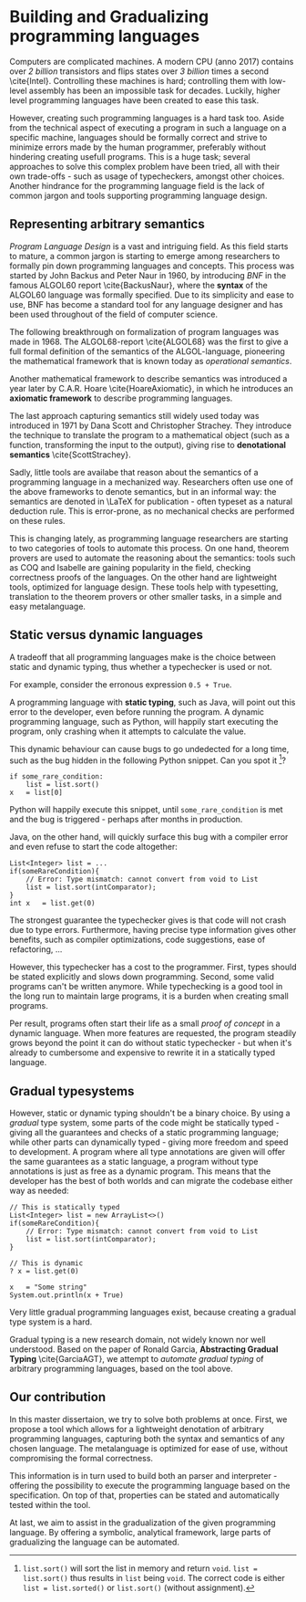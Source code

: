 
 Building and Gradualizing programming languages
=================================================


Computers are complicated machines. A modern CPU (anno 2017) contains over _2 billion_ transistors and flips states over _3 billion_ times a second \cite{Intel}. Controlling these machines is hard; controlling them with low-level assembly has been an impossible task for decades. Luckily, higher level programming languages have been created to ease this task.


However, creating such programming languages is a hard task too. Aside from the technical aspect of executing a program in such a language on a specific machine, languages should be formally correct and strive to minimize errors made by the human programmer, preferably without hindering creating usefull programs. This is a huge task; several approaches to solve this complex problem have been tried, all with their own trade-offs - such as usage of typecheckers, amongst other choices.
Another hindrance for the programming language field is the lack of common jargon and tools supporting programming language design. 


 Representing arbitrary semantics
----------------------------------

_Program Language Design_ is a vast and intriguing field. As this field starts to mature, a common jargon is starting to emerge among researchers to formally pin down programming languages and concepts. This process was started by John Backus and Peter Naur in 1960, by introducing _BNF_ in the famous ALGOL60 report \cite{BackusNaur}, where the __syntax__ of the ALGOL60 language was formally specified. Due to its simplicity and ease to use, BNF has become a standard tool for any language designer and has been used throughout of the field of computer science.

The following breakthrough on formalization of program languages was made in 1968. The ALGOL68-report \cite{ALGOL68} was the first to give a full formal definition of the semantics of the ALGOL-language, pioneering the mathematical framework that is known today as _operational semantics_.

Another mathematical framework to describe semantics was introduced a year later by C.A.R. Hoare \cite{HoareAxiomatic}, in which he introduces an __axiomatic framework__ to describe programming languages.

The last approach capturing semantics still widely used today was introduced in 1971 by Dana Scott and Christopher Strachey. They introduce the technique to translate the program to a mathematical object (such as a function, transforming the input to the output), giving rise to __denotational semantics__ \cite{ScottStrachey}.

Sadly, little tools are availabe that reason about the semantics of a programming language in a mechanized way. Researchers often use one of the above frameworks to denote semantics, but in an informal way: the semantics are denoted in \LaTeX for publication - often typeset as a natural deduction rule. This is error-prone, as no mechanical checks are performed on these rules. 

This is changing lately, as programming language researchers are starting to two categories of tools to automate this process. On one hand, theorem provers are used to automate the reasoning about the semantics: tools such as COQ and Isabelle are gaining popularity in the field, checking correctness proofs of the languages. 
 On the other hand are lightweight tools, optimized for language design. These tools help with typesetting, translation to the theorem provers or other smaller tasks, in a simple and easy metalanguage.


 Static versus dynamic languages
---------------------------------

A tradeoff that all programming languages make is the choice between static and dynamic typing, thus whether a typechecker is used or not. 

For example, consider the erronous expression `0.5 + True`. 

A programming language with __static typing__, such as Java, will point out this error to the developer, even before running the program. A dynamic programming language, such as Python, will happily start executing the program, only crashing when it attempts to calculate the value.

This dynamic behaviour can cause bugs to go undedected for a long time, such as the bug hidden in the following Python snippet. Can you spot it [^pythonBug]?


	if some_rare_condition:
		list = list.sort()
	x	= list[0]


[^pythonBug]: `list.sort()` will sort the list in memory and return `void`. `list = list.sort()` thus results in `list` being `void`. The correct code is either `list = list.sorted()` or `list.sort()` (without assignment).

Python will happily execute this snippet, until `some_rare_condition` is met and the bug is triggered - perhaps after months in production.

Java, on the other hand, will quickly surface this bug with a compiler error and even refuse to start the code altogether:


	List<Integer> list = ...
	if(someRareCondition){
		// Error: Type mismatch: cannot convert from void to List
		list = list.sort(intComparator);
	}
	int x	= list.get(0)


The strongest guarantee the typechecker gives is that code will not crash due to type errors. Furthermore, having precise type information gives other benefits, such as compiler optimizations, code suggestions, ease of refactoring, ...

However, this typechecker has a cost to the programmer. First, types should be stated explicitly and slows down programming. Second, some valid programs can't be written anymore. While typechecking is a good tool in the long run to maintain large programs, it is a burden when creating small programs.

Per result, programs often start their life as a small _proof of concept_ in a dynamic language. When more features are requested, the program steadily grows beyond the point it can do without static typechecker - but when it's already to cumbersome and expensive to rewrite it in a statically typed language.

 Gradual typesystems
----------------------


However, static or dynamic typing shouldn't be a binary choice. By using a _gradual_ type system, some parts of the code might be statically typed - giving all the guarantees and checks of a static programming language; while other parts can dynamically typed - giving more freedom and speed to development. A program where all type annotations are given will offer the same guarantees as a static language, a program without type annotations is just as free as a dynamic program.
This means that the developer has the best of both worlds and can migrate the codebase either way as needed:

	
	// This is statically typed
	List<Integer> list = new ArrayList<>()
	if(someRareCondition){
		// Error: Type mismatch: cannot convert from void to List
		list = list.sort(intComparator);
	}

	// This is dynamic
	? x	= list.get(0)
	
	x	= "Some string"
	System.out.println(x + True)
	

Very little gradual programming languages exist, because creating a gradual type system is a hard.

Gradual typing is a new research domain, not widely known nor well understood. Based on the paper of Ronald Garcia, __Abstracting Gradual Typing__ \cite{GarciaAGT}, we attempt to _automate gradual typing_ of arbitrary programming languages, based on the tool above.


Our contribution
----------------

In this master dissertaion, we try to solve both problems at once. First, we propose a tool which allows for a lightweight denotation of arbitrary programming languages, capturing both the syntax and semantics of any chosen language. The metalanguage is optimized for ease of use, without compromising the formal correctness.

This information is in turn used to build both an parser and interpreter - offering the possibility to execute the programming language based on the specification.
On top of that, properties can be stated and automatically tested within the tool.

At last, we aim to assist in the gradualization of the given programming language. By offering a symbolic, analytical framework, large parts of gradualizing the language can be automated.

